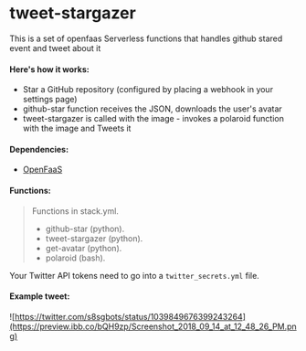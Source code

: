 # tweet-stargazer
This is a set of openfaas Serverless functions that handles github stared event and tweet about it

#### Here's how it works:
* Star a GitHub repository (configured by placing a webhook in your settings page)
* github-star function receives the JSON, downloads the user's avatar
* tweet-stargazer is called with the image - invokes a polaroid function with the image and Tweets it

#### Dependencies:
* [OpenFaaS](https://github.com/openfaas/faas)

#### Functions:
>Functions in stack.yml. 
> * github-star (python). 
> * tweet-stargazer (python). 
> * get-avatar (python). 
> * polaroid (bash). 

Your Twitter API tokens need to go into a `twitter_secrets.yml` file.

#### Example tweet:
![https://twitter.com/s8sgbots/status/1039849676399243264](https://preview.ibb.co/bQH9zp/Screenshot_2018_09_14_at_12_48_26_PM.png)

